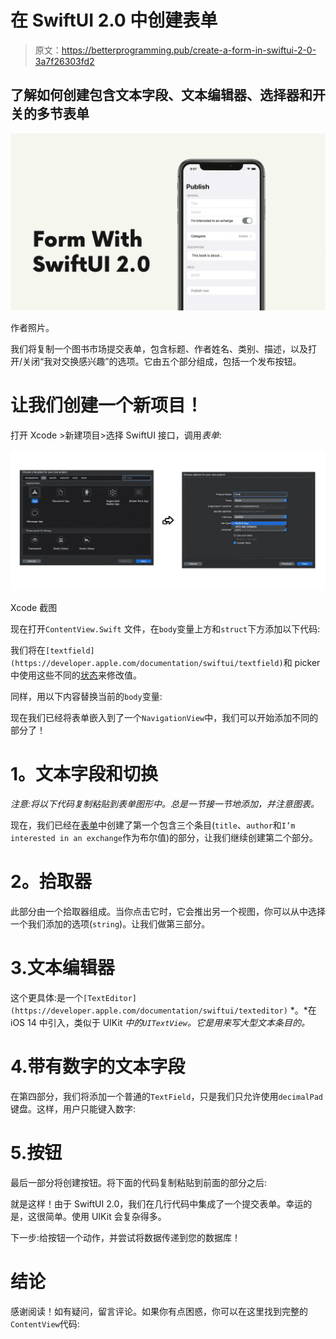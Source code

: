 # 在 SwiftUI 2.0 中创建表单

> 原文：<https://betterprogramming.pub/create-a-form-in-swiftui-2-0-3a7f26303fd2>

## 了解如何创建包含文本字段、文本编辑器、选择器和开关的多节表单

![](img/f325afc1810473f1f513073dae7345af.png)

作者照片。

我们将复制一个图书市场提交表单，包含标题、作者姓名、类别、描述，以及打开/关闭“我对交换感兴趣”的选项。它由五个部分组成，包括一个发布按钮。

# 让我们创建一个新项目！

打开 Xcode >新建项目>选择 SwiftUI 接口，调用*表单*:

![](img/2c1e164a70d4dcc125233085042bba88.png)

Xcode 截图

现在打开`ContentView.Swift` 文件，在`body`变量上方和`struct`下方添加以下代码:

我们将在`[textfield](https://developer.apple.com/documentation/swiftui/textfield)`和 picker 中使用这些不同的[状态](https://developer.apple.com/documentation/swiftui/state)来修改值。

同样，用以下内容替换当前的`body`变量:

现在我们已经将表单嵌入到了一个`NavigationView`中，我们可以开始添加不同的部分了！

# **1。文本字段和切换**

*注意:将以下代码复制粘贴到表单图形中。总是一节接一节地添加，并注意图表。*

现在，我们已经在[表单](https://developer.apple.com/documentation/swiftui/form)中创建了第一个包含三个条目(`title`、`author`和`I’m interested in an exchange`作为布尔值)的部分，让我们继续创建第二个部分。

# **2。拾取器**

此部分由一个拾取器组成。当你点击它时，它会推出另一个视图，你可以从中选择一个我们添加的选项(`string`)。让我们做第三部分。

# 3.文本编辑器

这个更具体:是一个`[TextEditor](https://developer.apple.com/documentation/swiftui/texteditor)` *。*在 iOS 14 中引入，类似于 UIKit *中的`UITextView`。它是用来写大型文本条目的。*

# 4.带有数字的文本字段

在第四部分，我们将添加一个普通的`TextField`，只是我们只允许使用`decimalPad`键盘。这样，用户只能键入数字:

# 5.按钮

最后一部分将创建按钮。将下面的代码复制粘贴到前面的部分之后:

就是这样！由于 SwiftUI 2.0，我们在几行代码中集成了一个提交表单。幸运的是，这很简单。使用 UIKit 会复杂得多。

下一步:给按钮一个动作，并尝试将数据传递到您的数据库！

# 结论

感谢阅读！如有疑问，留言评论。如果你有点困惑，你可以在这里找到完整的`ContentView`代码: